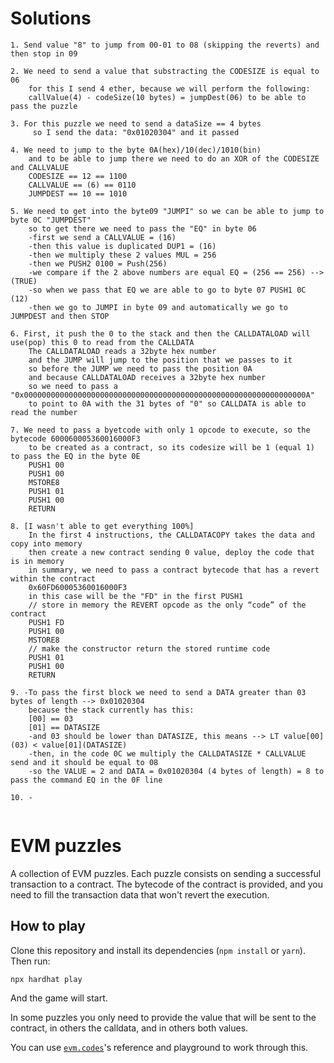 # Solutions
````
1. Send value "8" to jump from 00-01 to 08 (skipping the reverts) and then stop in 09

2. We need to send a value that substracting the CODESIZE is equal to 06
    for this I send 4 ether, because we will perform the following:
    callValue(4) - codeSize(10 bytes) = jumpDest(06) to be able to pass the puzzle

3. For this puzzle we need to send a dataSize == 4 bytes
     so I send the data: "0x01020304" and it passed

4. We need to jump to the byte 0A(hex)/10(dec)/1010(bin)
    and to be able to jump there we need to do an XOR of the CODESIZE and CALLVALUE
    CODESIZE == 12 == 1100
    CALLVALUE == (6) == 0110
    JUMPDEST == 10 == 1010
    
5. We need to get into the byte09 "JUMPI" so we can be able to jump to byte 0C "JUMPDEST"
    so to get there we need to pass the "EQ" in byte 06
    -first we send a CALLVALUE = (16)
    -then this value is duplicated DUP1 = (16)
    -then we multiply these 2 values MUL = 256
    -then we PUSH2 0100 = Push(256)
    -we compare if the 2 above numbers are equal EQ = (256 == 256) --> (TRUE)
    -so when we pass that EQ we are able to go to byte 07 PUSH1 0C (12)
    -then we go to JUMPI in byte 09 and automatically we go to JUMPDEST and then STOP

6. First, it push the 0 to the stack and then the CALLDATALOAD will use(pop) this 0 to read from the CALLDATA 
    The CALLDATALOAD reads a 32byte hex number
    and the JUMP will jump to the position that we passes to it
    so before the JUMP we need to pass the position 0A  
    and because CALLDATALOAD receives a 32byte hex number
    so we need to pass a "0x000000000000000000000000000000000000000000000000000000000000000A"
    to point to 0A with the 31 bytes of "0" so CALLDATA is able to read the number

7. We need to pass a byetcode with only 1 opcode to execute, so the bytecode 600060005360016000F3
    to be created as a contract, so its codesize will be 1 (equal 1) to pass the EQ in the byte 0E
    PUSH1 00
    PUSH1 00
    MSTORE8
    PUSH1 01
    PUSH1 00
    RETURN

8. [I wasn't able to get everything 100%]
    In the first 4 instructions, the CALLDATACOPY takes the data and copy into memory
    then create a new contract sending 0 value, deploy the code that is in memory
    in summary, we need to pass a contract bytecode that has a revert within the contract
    0x60FD60005360016000F3
    in this case will be the "FD" in the first PUSH1
    // store in memory the REVERT opcode as the only “code” of the contract
    PUSH1 FD
    PUSH1 00
    MSTORE8
    // make the constructor return the stored runtime code
    PUSH1 01
    PUSH1 00
    RETURN

9. -To pass the first block we need to send a DATA greater than 03 bytes of length --> 0x01020304
    because the stack currently has this:
    [00] == 03
    [01] == DATASIZE
    -and 03 should be lower than DATASIZE, this means --> LT value[00](03) < value[01](DATASIZE)
    -then, in the code 0C we multiply the CALLDATASIZE * CALLVALUE send and it should be equal to 08
    -so the VALUE = 2 and DATA = 0x01020304 (4 bytes of length) = 8 to pass the command EQ in the 0F line

10. -
    

````

# EVM puzzles

A collection of EVM puzzles. Each puzzle consists on sending a successful transaction to a contract. The bytecode of the contract is provided, and you need to fill the transaction data that won't revert the execution.

## How to play

Clone this repository and install its dependencies (`npm install` or `yarn`). Then run:

```
npx hardhat play
```

And the game will start.

In some puzzles you only need to provide the value that will be sent to the contract, in others the calldata, and in others both values.

You can use [`evm.codes`](https://www.evm.codes/)'s reference and playground to work through this.
